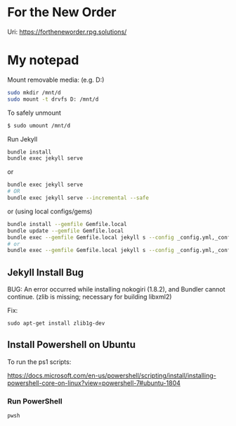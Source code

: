 # For the New Order

Uri: https://fortheneworder.rpg.solutions/

# My notepad

Mount removable media: (e.g. D:)

```bash
sudo mkdir /mnt/d
sudo mount -t drvfs D: /mnt/d
```

To safely unmount

```bash
$ sudo umount /mnt/d
```

Run Jekyll

```bash
bundle install
bundle exec jekyll serve
```

or

```bash
bundle exec jekyll serve
# OR
bundle exec jekyll serve --incremental --safe
```

or (using local configs/gems)

```bash
bundle install --gemfile Gemfile.local
bundle update --gemfile Gemfile.local
bundle exec --gemfile Gemfile.local jekyll s --config _config.yml,_config.local.yml
# or
bundle exec --gemfile Gemfile.local jekyll s --config _config.yml,_config.local.yml -I
```

## Jekyll Install Bug

BUG: An error occurred while installing nokogiri (1.8.2), and Bundler cannot continue. (zlib is missing; necessary for building libxml2)

Fix:

```
sudo apt-get install zlib1g-dev
```

## Install Powershell on Ubuntu

To run the ps1 scripts:

https://docs.microsoft.com/en-us/powershell/scripting/install/installing-powershell-core-on-linux?view=powershell-7#ubuntu-1804

### Run PowerShell

```bash
pwsh
```
